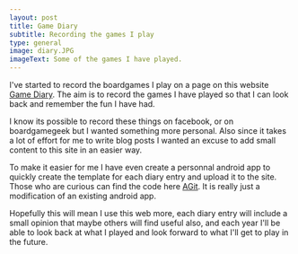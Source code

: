 ```yaml
---
layout: post
title: Game Diary
subtitle: Recording the games I play
type: general
image: diary.JPG
imageText: Some of the games I have played.
---
```


I've started to record the boardgames I play on a page on this website [Game Diary](https://aidan-duggan.github.io/whilegaming/gamediary). The aim is to record the games I have played so that I can look back and remember the fun I have had. 

I know its possible to record these things on facebook, or on boardgamegeek but I wanted something more personal. Also since it takes a lot of effort for me to write blog posts I wanted an excuse to add small content to this site in an easier way.

To make it easier for me I have even create a personnal android app to quickly create the template for each diary entry and upload it to the site. Those who are curious can find the code here [AGit](https://github.com/aidan-duggan/AGit). It is really just a modification of an existing android app.

Hopefully this will mean I use this web more, each diary entry will include a small opinion that maybe others will find useful also, and each year I'll be able to look back at what I played and look forward to what I'll get to play in the future.
